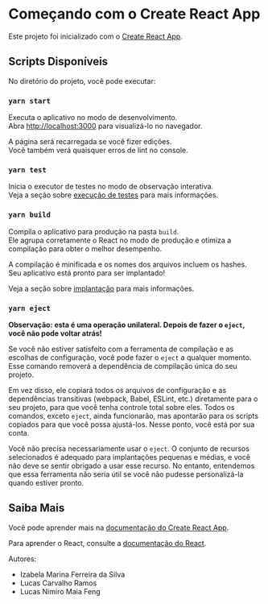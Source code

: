 # Começando com o Create React App

Este projeto foi inicializado com o [Create React App](https://github.com/facebook/create-react-app).

## Scripts Disponíveis

No diretório do projeto, você pode executar:

### `yarn start`

Executa o aplicativo no modo de desenvolvimento.\
Abra [http://localhost:3000](http://localhost:3000) para visualizá-lo no navegador.

A página será recarregada se você fizer edições.\
Você também verá quaisquer erros de lint no console.

### `yarn test`

Inicia o executor de testes no modo de observação interativa.\
Veja a seção sobre [execução de testes](https://facebook.github.io/create-react-app/docs/running-tests) para mais informações.

### `yarn build`

Compila o aplicativo para produção na pasta `build`.\
Ele agrupa corretamente o React no modo de produção e otimiza a compilação para obter o melhor desempenho.

A compilação é minificada e os nomes dos arquivos incluem os hashes.\
Seu aplicativo está pronto para ser implantado!

Veja a seção sobre [implantação](https://facebook.github.io/create-react-app/docs/deployment) para mais informações.

### `yarn eject`

**Observação: esta é uma operação unilateral. Depois de fazer o `eject`, você não pode voltar atrás!**

Se você não estiver satisfeito com a ferramenta de compilação e as escolhas de configuração, você pode fazer o `eject` a qualquer momento. Esse comando removerá a dependência de compilação única do seu projeto.

Em vez disso, ele copiará todos os arquivos de configuração e as dependências transitivas (webpack, Babel, ESLint, etc.) diretamente para o seu projeto, para que você tenha controle total sobre eles. Todos os comandos, exceto `eject`, ainda funcionarão, mas apontarão para os scripts copiados para que você possa ajustá-los. Nesse ponto, você está por sua conta.

Você não precisa necessariamente usar o `eject`. O conjunto de recursos selecionados é adequado para implantações pequenas e médias, e você não deve se sentir obrigado a usar esse recurso. No entanto, entendemos que essa ferramenta não seria útil se você não pudesse personalizá-la quando estiver pronto.

## Saiba Mais

Você pode aprender mais na [documentação do Create React App](https://facebook.github.io/create-react-app/docs/getting-started).

Para aprender o React, consulte a [documentação do React](https://reactjs.org/).

Autores:
- Izabela Marina Ferreira da Silva
- Lucas Carvalho Ramos
- Lucas Nimiro Maia Feng
